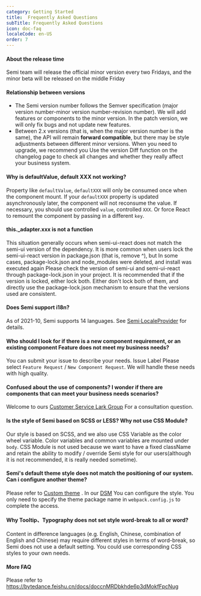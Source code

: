 ```yaml
---
category: Getting Started
title:  Frequently Asked Questions
subTitle: Frequently Asked Questions
icon: doc-faq
localeCode: en-US
order: 7
---
```





#### About the release time

Semi team will release the official minor version every two Fridays, and the minor beta will be released on the middle Friday

#### Relationship between versions

- The Semi version number follows the Semver specification (major version number-minor version number-revision number). We will add features or components to the minor version. In the patch version, we will only fix bugs and not update new features.
- Between 2.x versions (that is, when the major version number is the same), the API will remain **forward compatible**, but there may be style adjustments between different minor versions. When you need to upgrade, we recommend you Use the version Diff function on the changelog page to check all changes and whether they really affect your business system.

#### Why is defaultValue, default XXX not working?

Property like `defaultValue`, `defaultXXX` will only be consumed once when the component mount. If your `defaultXXX` property is updated asynchronously later, the component will not reconsume the value. If necessary, you should use controlled `value`, controlled `XXX`.
Or force React to remount the component by passing in a different `key`.

#### this._adapter.xxx is not a function

This situation generally occurs when semi-ui-react does not match the semi-ui version of the dependency. It is more common when users lock the semi-ui-react version in package.json (that is, remove ^), but In some cases, package-lock.json and node_modules were deleted, and install was executed again
Please check the version of semi-ui and semi-ui-react through package-lock.json in your project. It is recommended that if the version is locked, either lock both. Either don't lock both of them, and directly use the package-lock.json mechanism to ensure that the versions used are consistent.


#### Does Semi support i18n?
As of 2021-10, Semi supports 14 languages. See [Semi·LocaleProvider](/en-US/other/locale) for details.

#### Who should I look for if there is a new component requirement, or an existing component Feature does not meet my business needs?

You can submit your issue to describe your needs. Issue Label Please select `Feature Request` / `New Component Request`. We will handle these needs with high quality.

#### Confused about the use of components? I wonder if there are components that can meet your business needs scenarios?

Welcome to ours [Customer Service Lark Group](https://bytedance.feishu.cn/docs/doccnw93Dujm3UCkHRDTMTm1qwe) For a consultation question.

#### Is the style of Semi based on SCSS or LESS? Why not use CSS Module?

Our style is based on SCSS, and we also use CSS Variable as the color wheel variable. Color variables and common variables are mounted under `body`. CSS Module is not used because we want to have a fixed className and retain the ability to modify / override Semi style for our users(although it is not recommended, it is really needed sometime).

#### Semi's default theme style does not match the positioning of our system. Can i configure another theme?

Please refer to [Custom theme](/en-US/start/customize-theme) . In our [DSM](/dsm) You can configure the style. You only need to specify the theme package name in `webpack.config.js` to complete the access.

#### Why Tooltip、Typography does not set style word-break to all or word?  
   Content in difference languages (e.g. English, Chinese, combination of English and Chinese) may require different styles in terms of word-break, so Semi does not use a default setting. You could use corresponding CSS styles to your own needs.

#### More FAQ
Please refer to https://bytedance.feishu.cn/docs/doccnMRDbkhde6p3dMokfFpcNug